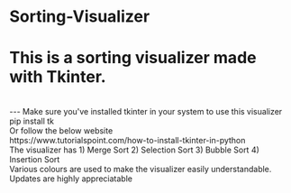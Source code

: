 # Sorting-Visualizer
<h1> This is a sorting visualizer made with Tkinter. </h1>
<br>
---
Make sure you've installed tkinter in your system to use this visualizer
<br>
pip install tk 
<br> 
Or follow the below website <br>
https://www.tutorialspoint.com/how-to-install-tkinter-in-python

<br>
The visualizer has 1) Merge Sort 2) Selection Sort 3) Bubble Sort 4) Insertion Sort
<br>
Various colours are used to make the visualizer easily understandable.
<br>
Updates are highly appreciatable
<br>
